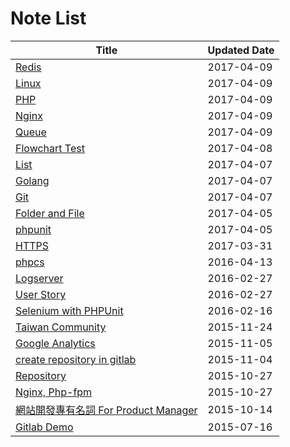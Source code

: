 # Note List
|Title | Updated Date |
|------|------------|
| [Redis](/notes/redis.html) | 2017-04-09 |
| [Linux](/notes/linux.html) | 2017-04-09 |
| [PHP](/notes/php.html) | 2017-04-09 |
| [Nginx](/notes/nginx.html) | 2017-04-09 |
| [Queue](/notes/queue.html) | 2017-04-09 |
| [Flowchart Test](/notes/flowchart.html) | 2017-04-08 |
| [List](/notes/lisp.html) | 2017-04-07 |
| [Golang](/notes/golang.html) | 2017-04-07 |
| [Git](/notes/git.html) | 2017-04-07 |
| [Folder and File](/notes/laravel4and5.html) | 2017-04-05 |
| [phpunit](/notes/phpunit.html) | 2017-04-05 |
| [HTTPS](/notes/https.html) | 2017-03-31 |
| [phpcs](/notes/phpcs.html) | 2016-04-13 |
| [Logserver](/notes/elastic-kibana.html) | 2016-02-27 |
| [User Story](/notes/user-story.html) | 2016-02-27 |
| [Selenium with PHPUnit](/notes/selenium_with_phpunit.html) | 2016-02-16 |
| [Taiwan Community](/notes/taiwan-community.html) | 2015-11-24 |
| [Google Analytics](/notes/google-analytics.html) | 2015-11-05 |
| [create repository in gitlab](/notes/movetogitlab.html) | 2015-11-04 |
| [Repository](/notes/repository-pattern.html) | 2015-10-27 |
| [Nginx, Php-fpm](/notes/nginx-php-fpm.html) | 2015-10-27 |
| [網站開發專有名詞 For Product Manager](/notes/web-proper-noun.html) | 2015-10-14 |
| [Gitlab Demo](/notes/gitlab.html) | 2015-07-16 |
